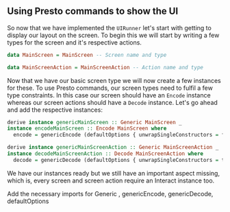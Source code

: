 ## Using Presto commands to show the UI

So now that we have implemented the `UIRunner` let's start with getting to display our layout on the screen. To begin this we will start by writing a few types for the screen and it's respective actions.

```haskell
data MainScreen = MainScreen -- Screen name and type

data MainScreenAction = MainScreenAction -- Action name and type
```

Now that we have our basic screen type we will now create a few instances for these. To use Presto commands, our screen types need to fulfil a few type constraints. In this case our screen should have an `Encode` instance whereas our screen actions should have a `Decode` instance. Let's go ahead and add the respective instances:

```haskell
derive instance genericMainScreen :: Generic MainScreen _
instance encodeMainScreen :: Encode MainScreen where
  encode = genericEncode (defaultOptions { unwrapSingleConstructors = false })

derive instance genericMainScreenAction :: Generic MainScreenAction _
instance decodeMainScreenAction :: Decode MainScreenAction where
  decode = genericDecode (defaultOptions { unwrapSingleConstructors = true })
```

We have our instances ready but we still have an important aspect missing, which is, every screen and screen action require an Interact instance too.



Add the necessary imports for Generic , genericEncode, genericDecode, defaultOptions

